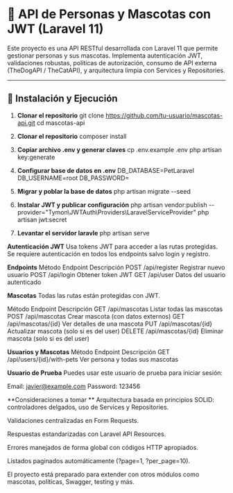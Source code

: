 # 🐶 API de Personas y Mascotas con JWT (Laravel 11)

Este proyecto es una API RESTful desarrollada con Laravel 11 que permite gestionar personas y sus mascotas. Implementa autenticación JWT, validaciones robustas, políticas de autorización, consumo de API externa (TheDogAPI / TheCatAPI), y arquitectura limpia con Services y Repositories.

---

## 🚀 Instalación y Ejecución

1. **Clonar el repositorio**
git clone https://github.com/tu-usuario/mascotas-api.git
cd mascotas-api

2. **Clonar el repositorio**
composer install

3. **Copiar archivo .env y generar claves**
cp .env.example .env
php artisan key:generate

4. **Configurar base de datos en .env**
DB_DATABASE=PetLaravel
DB_USERNAME=root
DB_PASSWORD=

5. **Migrar y poblar la base de datos**
php artisan migrate --seed

6. **Instalar JWT y publicar configuración**
php artisan vendor:publish --provider="Tymon\JWTAuth\Providers\LaravelServiceProvider"
php artisan jwt:secret

7. **Levantar el servidor laravle**
php artisan serve

**Autenticación JWT**
Usa tokens JWT para acceder a las rutas protegidas. Se requiere autenticación en todos los endpoints salvo login y registro.

**Endpoints**
Método	Endpoint	Descripción
POST	/api/register	Registrar nuevo usuario
POST	/api/login	Obtener token JWT
GET	/api/user	Datos del usuario autenticado

**Mascotas**
Todas las rutas están protegidas con JWT.

Método	Endpoint	Descripción
GET	/api/mascotas	Listar todas las mascotas
POST	/api/mascotas	Crear mascota (con datos externos)
GET	/api/mascotas/{id}	Ver detalles de una mascota
PUT	/api/mascotas/{id}	Actualizar mascota (solo si es del user)
DELETE	/api/mascotas/{id}	Eliminar mascota (solo si es del user)

**Usuarios y Mascotas**
Método	Endpoint	Descripción
GET	/api/users/{id}/with-pets	Ver persona y todas sus mascotas

**Usuario de Prueba**
Puedes usar este usuario de prueba para iniciar sesión:

Email: javier@example.com
Password: 123456

**Consideraciones a tomar **
Arquitectura basada en principios SOLID: controladores delgados, uso de Services y Repositories.

Validaciones centralizadas en Form Requests.

Respuestas estandarizadas con Laravel API Resources.

Errores manejados de forma global con códigos HTTP apropiados.

Listados paginados automáticamente (?page=1, ?per_page=10).

El proyecto está preparado para extender con otros módulos como mascotas, políticas, Swagger, testing y más.
